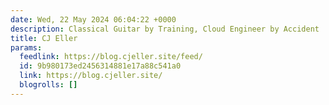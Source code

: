 ```yaml
---
date: Wed, 22 May 2024 06:04:22 +0000
description: Classical Guitar by Training, Cloud Engineer by Accident
title: CJ Eller
params:
  feedlink: https://blog.cjeller.site/feed/
  id: 9b980173ed2456314881e17a88c541a0
  link: https://blog.cjeller.site/
  blogrolls: []
---
```

